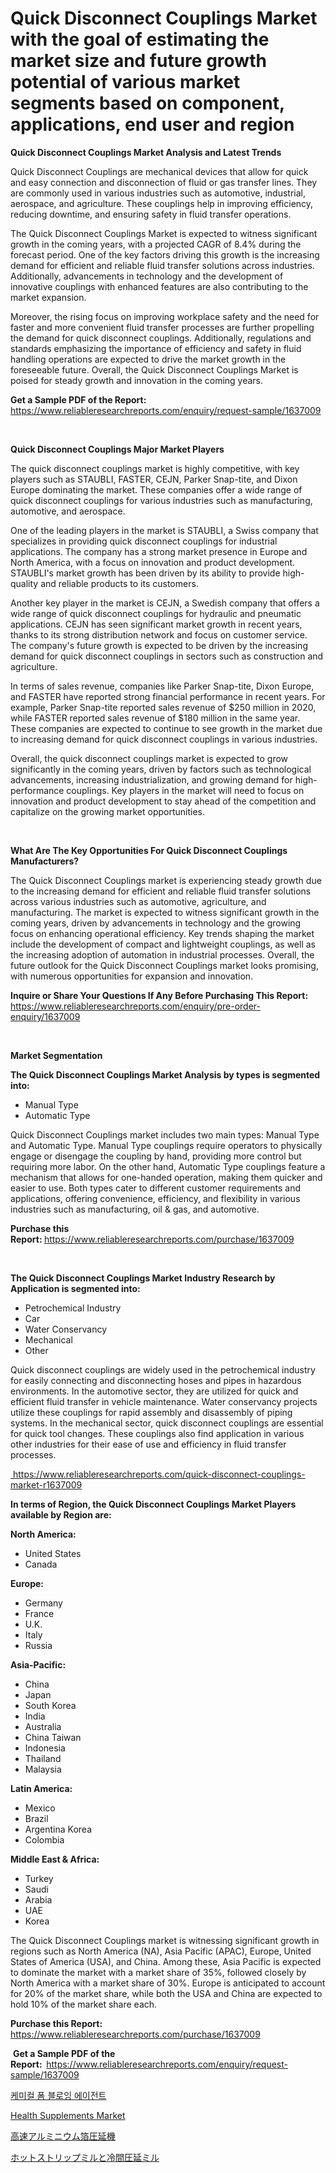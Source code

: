 <p><h1>Quick Disconnect Couplings Market with the goal of estimating the market size and future growth potential of various market segments based on component, applications, end user and region</h1></p><p><strong>Quick Disconnect Couplings Market Analysis and Latest Trends</strong></p>
<p><p>Quick Disconnect Couplings are mechanical devices that allow for quick and easy connection and disconnection of fluid or gas transfer lines. They are commonly used in various industries such as automotive, industrial, aerospace, and agriculture. These couplings help in improving efficiency, reducing downtime, and ensuring safety in fluid transfer operations.</p><p>The Quick Disconnect Couplings Market is expected to witness significant growth in the coming years, with a projected CAGR of 8.4% during the forecast period. One of the key factors driving this growth is the increasing demand for efficient and reliable fluid transfer solutions across industries. Additionally, advancements in technology and the development of innovative couplings with enhanced features are also contributing to the market expansion.</p><p>Moreover, the rising focus on improving workplace safety and the need for faster and more convenient fluid transfer processes are further propelling the demand for quick disconnect couplings. Additionally, regulations and standards emphasizing the importance of efficiency and safety in fluid handling operations are expected to drive the market growth in the foreseeable future. Overall, the Quick Disconnect Couplings Market is poised for steady growth and innovation in the coming years.</p></p>
<p><strong>Get a Sample PDF of the Report:&nbsp;</strong> <a href="https://www.reliableresearchreports.com/enquiry/request-sample/1637009">https://www.reliableresearchreports.com/enquiry/request-sample/1637009</a></p>
<p>&nbsp;</p>
<p><strong>Quick Disconnect Couplings Major Market Players</strong></p>
<p><p>The quick disconnect couplings market is highly competitive, with key players such as STAUBLI, FASTER, CEJN, Parker Snap-tite, and Dixon Europe dominating the market. These companies offer a wide range of quick disconnect couplings for various industries such as manufacturing, automotive, and aerospace.</p><p>One of the leading players in the market is STAUBLI, a Swiss company that specializes in providing quick disconnect couplings for industrial applications. The company has a strong market presence in Europe and North America, with a focus on innovation and product development. STAUBLI's market growth has been driven by its ability to provide high-quality and reliable products to its customers.</p><p>Another key player in the market is CEJN, a Swedish company that offers a wide range of quick disconnect couplings for hydraulic and pneumatic applications. CEJN has seen significant market growth in recent years, thanks to its strong distribution network and focus on customer service. The company's future growth is expected to be driven by the increasing demand for quick disconnect couplings in sectors such as construction and agriculture.</p><p>In terms of sales revenue, companies like Parker Snap-tite, Dixon Europe, and FASTER have reported strong financial performance in recent years. For example, Parker Snap-tite reported sales revenue of $250 million in 2020, while FASTER reported sales revenue of $180 million in the same year. These companies are expected to continue to see growth in the market due to increasing demand for quick disconnect couplings in various industries.</p><p>Overall, the quick disconnect couplings market is expected to grow significantly in the coming years, driven by factors such as technological advancements, increasing industrialization, and growing demand for high-performance couplings. Key players in the market will need to focus on innovation and product development to stay ahead of the competition and capitalize on the growing market opportunities.</p></p>
<p>&nbsp;</p>
<p><strong>What Are The Key Opportunities For Quick Disconnect Couplings Manufacturers?</strong></p>
<p><p>The Quick Disconnect Couplings market is experiencing steady growth due to the increasing demand for efficient and reliable fluid transfer solutions across various industries such as automotive, agriculture, and manufacturing. The market is expected to witness significant growth in the coming years, driven by advancements in technology and the growing focus on enhancing operational efficiency. Key trends shaping the market include the development of compact and lightweight couplings, as well as the increasing adoption of automation in industrial processes. Overall, the future outlook for the Quick Disconnect Couplings market looks promising, with numerous opportunities for expansion and innovation.</p></p>
<p><strong>Inquire or Share Your Questions If Any Before Purchasing This Report:</strong> <a href="https://www.reliableresearchreports.com/enquiry/pre-order-enquiry/1637009">https://www.reliableresearchreports.com/enquiry/pre-order-enquiry/1637009</a></p>
<p>&nbsp;</p>
<p><strong>Market Segmentation</strong></p>
<p><strong>The Quick Disconnect Couplings Market Analysis by types is segmented into:</strong></p>
<p><ul><li>Manual Type</li><li>Automatic Type</li></ul></p>
<p><p>Quick Disconnect Couplings market includes two main types: Manual Type and Automatic Type. Manual Type couplings require operators to physically engage or disengage the coupling by hand, providing more control but requiring more labor. On the other hand, Automatic Type couplings feature a mechanism that allows for one-handed operation, making them quicker and easier to use. Both types cater to different customer requirements and applications, offering convenience, efficiency, and flexibility in various industries such as manufacturing, oil & gas, and automotive.</p></p>
<p><strong>Purchase this Report:&nbsp;</strong><a href="https://www.reliableresearchreports.com/purchase/1637009">https://www.reliableresearchreports.com/purchase/1637009</a></p>
<p>&nbsp;</p>
<p><strong>The Quick Disconnect Couplings Market Industry Research by Application is segmented into:</strong></p>
<p><ul><li>Petrochemical Industry</li><li>Car</li><li>Water Conservancy</li><li>Mechanical</li><li>Other</li></ul></p>
<p><p>Quick disconnect couplings are widely used in the petrochemical industry for easily connecting and disconnecting hoses and pipes in hazardous environments. In the automotive sector, they are utilized for quick and efficient fluid transfer in vehicle maintenance. Water conservancy projects utilize these couplings for rapid assembly and disassembly of piping systems. In the mechanical sector, quick disconnect couplings are essential for quick tool changes. These couplings also find application in various other industries for their ease of use and efficiency in fluid transfer processes.</p></p>
<p><a href="https://www.reliableresearchreports.com/quick-disconnect-couplings-market-r1637009">&nbsp;https://www.reliableresearchreports.com/quick-disconnect-couplings-market-r1637009</a></p>
<p><strong>In terms of Region, the Quick Disconnect Couplings Market Players available by Region are:</strong></p>
<p>
    <p> <strong> North America: </strong>
        <ul>
            <li>United States</li>
            <li>Canada</li>
        </ul>
        </p> 
    <p> <strong> Europe: </strong>
        <ul>
            <li>Germany</li>
            <li>France</li>
            <li>U.K.</li>
            <li>Italy</li>
            <li>Russia</li>
        </ul>
        </p> 
    <p> <strong> Asia-Pacific: </strong>
        <ul>
            <li>China</li>
            <li>Japan</li>
            <li>South Korea</li>
            <li>India</li>
            <li>Australia</li>
            <li>China Taiwan</li>
            <li>Indonesia</li>
            <li>Thailand</li>
            <li>Malaysia</li>
        </ul>
        </p> 
    <p> <strong> Latin America: </strong>
        <ul>
            <li>Mexico</li>
            <li>Brazil</li>
            <li>Argentina Korea</li>
            <li>Colombia</li>
        </ul>
        </p> 
    <p> <strong> Middle East & Africa: </strong>
        <ul>
            <li>Turkey</li>
            <li>Saudi</li>
            <li>Arabia</li>
            <li>UAE</li>
            <li>Korea</li>
        </ul>
    </p>
    </p>
<p><p>The Quick Disconnect Couplings market is witnessing significant growth in regions such as North America (NA), Asia Pacific (APAC), Europe, United States of America (USA), and China. Among these, Asia Pacific is expected to dominate the market with a market share of 35%, followed closely by North America with a market share of 30%. Europe is anticipated to account for 20% of the market share, while both the USA and China are expected to hold 10% of the market share each.</p></p>
<p><strong>Purchase this Report: </strong><a href="https://www.reliableresearchreports.com/purchase/1637009">https://www.reliableresearchreports.com/purchase/1637009</a></p>
<p>&nbsp;<strong>Get a Sample PDF of the Report:&nbsp;&nbsp;</strong><a href="https://www.reliableresearchreports.com/enquiry/request-sample/1637009">https://www.reliableresearchreports.com/enquiry/request-sample/1637009</a></p>
<p><strong></strong></p>
<p><p><a href="https://github.com/rahat-gis/Market-Research-Report-List-1/blob/main/1644634164055.md">케미컬 폼 블로잉 에이전트</a></p><p><a href="https://github.com/kmtkihkn89/Market-Research-Report-List-1/blob/main/health-supplements-market.md">Health Supplements Market</a></p><p><a href="https://github.com/BrionnaBoyle/Market-Research-Report-List-1/blob/main/3337218153579.md">高速アルミニウム箔圧延機</a></p><p><a href="https://github.com/RudyBoyer2017/Market-Research-Report-List-2/blob/main/1704669153578.md">ホットストリップミルと冷間圧延ミル</a></p></p>